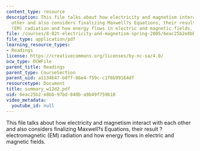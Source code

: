 ```yaml
---
content_type: resource
description: This file talks about how electricity and magnetism interact with each
  other and also considers finalizing Maxwell?s Equations, their result ? electromagnetic
  (EM) radiation and how energy flows in electric and magnetic fields.
file: /courses/8-02t-electricity-and-magnetism-spring-2005/6eac25b2e8bb97bd840ba9b49f759b10_summary_w12d2.pdf
file_type: application/pdf
learning_resource_types:
- Readings
license: https://creativecommons.org/licenses/by-nc-sa/4.0/
ocw_type: OCWFile
parent_title: Readings
parent_type: CourseSection
parent_uid: a1134647-b0ff-86e4-f59c-c1f6b99164df
resourcetype: Document
title: summary_w12d2.pdf
uid: 6eac25b2-e8bb-97bd-840b-a9b49f759b10
video_metadata:
  youtube_id: null
---
```

This file talks about how electricity and magnetism interact with each other and also considers finalizing Maxwell?s Equations, their result ? electromagnetic (EM) radiation and how energy flows in electric and magnetic fields.